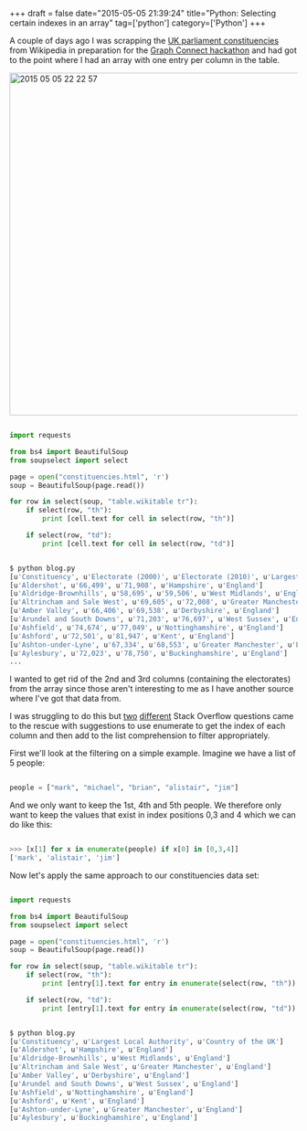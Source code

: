 +++
draft = false
date="2015-05-05 21:39:24"
title="Python: Selecting certain indexes in an array"
tag=['python']
category=['Python']
+++

<p>A couple of days ago I was scrapping the <a href="http://en.wikipedia.org/wiki/List_of_United_Kingdom_Parliament_constituencies">UK parliament constituencies</a> from Wikipedia in preparation for the <a href="http://www.meetup.com/graphdb-london/events/221364888/">Graph Connect hackathon</a> and had got to the point where I had an array with one entry per column in the table.
</p>


<div>

<img src="{{<siteurl>}}/uploads/2015/05/2015-05-05_22-22-57.png" alt="2015 05 05 22 22 57" title="2015-05-05_22-22-57.png" border="0" width="600" /></div>


~~~python

import requests

from bs4 import BeautifulSoup
from soupselect import select

page = open("constituencies.html", 'r')
soup = BeautifulSoup(page.read())

for row in select(soup, "table.wikitable tr"):
    if select(row, "th"):
        print [cell.text for cell in select(row, "th")]

    if select(row, "td"):
        print [cell.text for cell in select(row, "td")]
~~~


~~~bash

$ python blog.py
[u'Constituency', u'Electorate (2000)', u'Electorate (2010)', u'Largest Local Authority', u'Country of the UK']
[u'Aldershot', u'66,499', u'71,908', u'Hampshire', u'England']
[u'Aldridge-Brownhills', u'58,695', u'59,506', u'West Midlands', u'England']
[u'Altrincham and Sale West', u'69,605', u'72,008', u'Greater Manchester', u'England']
[u'Amber Valley', u'66,406', u'69,538', u'Derbyshire', u'England']
[u'Arundel and South Downs', u'71,203', u'76,697', u'West Sussex', u'England']
[u'Ashfield', u'74,674', u'77,049', u'Nottinghamshire', u'England']
[u'Ashford', u'72,501', u'81,947', u'Kent', u'England']
[u'Ashton-under-Lyne', u'67,334', u'68,553', u'Greater Manchester', u'England']
[u'Aylesbury', u'72,023', u'78,750', u'Buckinghamshire', u'England']
...
~~~

<p>
I wanted to get rid of the 2nd and 3rd columns (containing the electorates) from the array since those aren't interesting to me as I have another source where I've got that data from.
</p>


<p>
I was struggling to do this but <a href="http://stackoverflow.com/questions/3179106/python-select-subset-from-list-based-on-index-set">two</a> <a href="http://stackoverflow.com/questions/522563/accessing-the-index-in-python-for-loops">different</a> Stack Overflow questions came to the rescue with suggestions to use enumerate to get the index of each column and then add to the list comprehension to filter appropriately.
</p>


<p>
First we'll look at the filtering on a simple example. Imagine we have a list of 5 people:
</p>



~~~python

people = ["mark", "michael", "brian", "alistair", "jim"]
~~~

<p>And we only want to keep the 1st, 4th and 5th people. We therefore only want to keep the values that exist in index positions 0,3 and 4 which we can do like this:


~~~python

>>> [x[1] for x in enumerate(people) if x[0] in [0,3,4]]
['mark', 'alistair', 'jim']
~~~

<p>Now let's apply the same approach to our constituencies data set:</p>



~~~python

import requests

from bs4 import BeautifulSoup
from soupselect import select

page = open("constituencies.html", 'r')
soup = BeautifulSoup(page.read())

for row in select(soup, "table.wikitable tr"):
    if select(row, "th"):
        print [entry[1].text for entry in enumerate(select(row, "th")) if entry[0] in [0,3,4]]

    if select(row, "td"):
        print [entry[1].text for entry in enumerate(select(row, "td")) if entry[0] in [0,3,4]]

~~~


~~~bash

$ python blog.py
[u'Constituency', u'Largest Local Authority', u'Country of the UK']
[u'Aldershot', u'Hampshire', u'England']
[u'Aldridge-Brownhills', u'West Midlands', u'England']
[u'Altrincham and Sale West', u'Greater Manchester', u'England']
[u'Amber Valley', u'Derbyshire', u'England']
[u'Arundel and South Downs', u'West Sussex', u'England']
[u'Ashfield', u'Nottinghamshire', u'England']
[u'Ashford', u'Kent', u'England']
[u'Ashton-under-Lyne', u'Greater Manchester', u'England']
[u'Aylesbury', u'Buckinghamshire', u'England']
~~~
